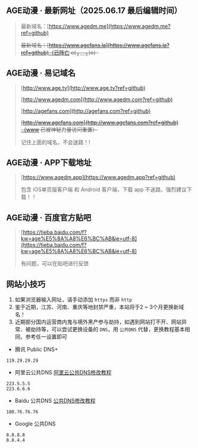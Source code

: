 ## AGE动漫 · 最新网址（2025.06.17 最后编辑时间）
> 最新域名：[https://www.agedm.me](https://www.agedm.me?ref=github)
>
> ~~最新域名：[https://www.agefans.la](https://www.agefans.la?ref=github)（已阵亡 o(╥﹏╥)o）~~

## AGE动漫 · 易记域名
> [http://www.age.tv](http://www.age.tv?ref=github)
> 
> [http://www.agedm.com](http://www.agedm.com?ref=github)
>
> [http://agefans.com](http://agefans.com?ref=github)
>
> ~~[http://www.agefans.com](http://www.agefans.com?ref=github)（www 已被神秘力量访问重置）~~
> 
> 记住上面的域名，不会迷路！!


## AGE动漫 · APP下载地址
> [https://www.agedm.app](https://www.agedm.app?ref=github)
>
> 包含 iOS单页版客户端 和 Android 客户端，下载 app 不迷路，强烈建议下载！！


## AGE动漫 · 百度官方贴吧
> [https://tieba.baidu.com/f?kw=age%E5%8A%A8%E6%BC%AB&ie=utf-8](https://tieba.baidu.com/f?kw=age%E5%8A%A8%E6%BC%AB&ie=utf-8)
>
> 有问题，可以在贴吧进行反馈

## 网站小技巧
1. 如果浏览器输入网址，请手动添加 `https` 而非 `http`
2. 鉴于近期，江苏、河南、重庆等地封禁严重，本站将于2 ~ 3个月更换新域名！
3. 近期部分国内运营商内鬼与境外黑产参与劫持，如遇到网站打不开、网站异常、被劫持等，可以尝试更换设备的 `DNS`，用 `公共DNS` 代替，更换教程基本相同，参考任一设置即可

* 腾讯 Public DNS+
```
119.29.29.29
```

* 阿里云公共DNS [阿里云公共DNS修改教程](https://www.alidns.com/knowledge?type=SETTING_DOCS#user_windows)
```
223.5.5.5
223.6.6.6
```

* Baidu 公共DNS [公共DNS修改教程](https://dudns.baidu.com/index.html)
```
180.76.76.76
```

* Google 公共DNS
```
8.8.8.8
8.8.4.4
```
